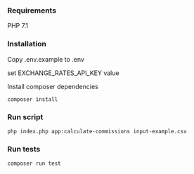 ### Requirements

PHP 7.1

### Installation
Copy .env.example to .env

set EXCHANGE_RATES_API_KEY value

Install composer dependencies

```
composer install
```

### Run script

```
php index.php app:calculate-commissions input-example.csv
```

### Run tests

```
composer run test
```